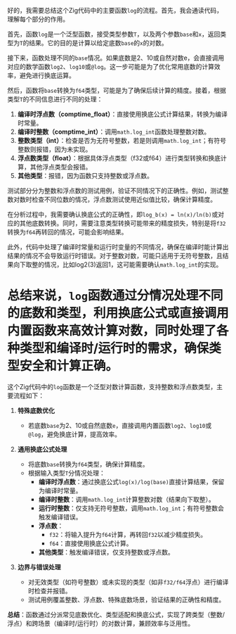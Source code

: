 好的，我需要总结这个Zig代码中的主要函数`log`的流程。首先，我会通读代码，理解每个部分的作用。

首先，函数`log`是一个泛型函数，接受类型参数`T`，以及两个参数`base`和`x`，返回类型为`T`的结果。它的目的是计算以给定底数`base`的`x`的对数。

接下来，函数处理不同的`base`情况。如果底数是2、10或自然对数e，会直接调用对应的数学函数`log2`、`log10`或`@log`。这一步可能是为了优化常用底数的计算效率，避免进行换底运算。

然后，函数将`base`转换为`f64`类型，可能是为了确保后续计算的精度。接着，根据类型`T`的不同信息进行不同的处理：

1. **编译时浮点数（comptime_float）**：直接使用换底公式计算结果，转换为编译时常量。
2. **编译时整数（comptime_int）**：调用`math.log_int`函数处理整数对数。
3. **整数类型（int）**：检查是否为无符号整数，若是则调用`math.log_int`；有符号整数则报错，因为未实现。
4. **浮点数类型（float）**：根据具体浮点类型（f32或f64）进行类型转换和换底计算，其他浮点类型会报错。
5. **其他类型**：报错，因为函数只支持整数或浮点数。

测试部分分为整数和浮点数的测试用例，验证不同情况下的正确性。例如，测试整数对数时检查不同位数的情况，浮点数测试使用近似值比较，确保计算精度。

在分析过程中，我需要确认换底公式的正确性，即`log_b(x) = ln(x)/ln(b)`或对应的其他底数转换。同时，需要注意类型转换可能带来的精度损失，特别是将`f32`转换为`f64`再转回的情况，可能会影响结果。

此外，代码中处理了编译时常量和运行时变量的不同情况，确保在编译时能计算出结果的情况不会导致运行时错误。对于整数对数，可能只适用于无符号整数，且结果向下取整的情况，比如log2(3)返回1，这可能需要确认`math.log_int`的实现。

总结来说，`log`函数通过分情况处理不同的底数和类型，利用换底公式或直接调用内置函数来高效计算对数，同时处理了各种类型和编译时/运行时的需求，确保类型安全和计算正确。
================================================
这个Zig代码中的`log`函数是一个泛型对数计算函数，支持整数和浮点数类型，主要流程如下：

1. **特殊底数优化**  
   - 若底数`base`为2、10或自然底数`e`，直接调用内置函数`log2`、`log10`或`@log`，避免换底计算，提高效率。

2. **通用换底公式处理**  
   - 将底数`base`转换为`f64`类型，确保计算精度。
   - 根据输入类型`T`分情况处理：
     - **编译时浮点数**：通过换底公式`log(x)/log(base)`直接计算结果，保留为编译时常量。
     - **编译时整数**：调用`math.log_int`计算整数对数（结果向下取整）。
     - **运行时整数**：仅支持无符号整数，调用`math.log_int`；有符号整数会触发编译错误。
     - **浮点数**：
       - `f32`：将输入提升为`f64`计算，再转回`f32`以减少精度损失。
       - `f64`：直接使用换底公式计算。
     - **其他类型**：触发编译错误，仅支持整数或浮点数。

3. **边界与错误处理**  
   - 对无效类型（如符号整数）或未实现的类型（如非`f32/f64`浮点）进行编译时检查并报错。
   - 测试用例覆盖整数、浮点数、特殊底数场景，验证结果的正确性和精度。

**总结**：函数通过分派常见底数优化、类型适配和换底公式，实现了跨类型（整数/浮点）和跨场景（编译时/运行时）的对数计算，兼顾效率与泛用性。